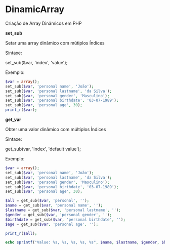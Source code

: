 # DinamicArray
Criação de Array Dinâmicos em PHP

**set_sub**

Setar uma array dinâmico com mútiplos Índices

Sintaxe:

set_sub(&var, 'index', 'value');

Exemplo:
```php
$var = array();
set_sub($var, 'personal name', 'João');
set_sub($var, 'personal lastname', 'da Silva');
set_sub($var, 'personal gender', 'Masculino');
set_sub($var, 'personal birthdate', '03-07-1989');
set_sub($var, 'personal age', 30);
print_r($var);
```

**get_var**

Obter uma valor dinâmico com múltiplos Índices

Sintaxe:

get_sub(var, 'index', 'default value');

Exemplo:
```php
$var = array();
set_sub($var, 'personal name', 'João');
set_sub($var, 'personal lastname', 'da Silva');
set_sub($var, 'personal gender', 'Masculino');
set_sub($var, 'personal birthdate', '03-07-1989');
set_sub($var, 'personal age', 30);

$all = get_sub($var, 'personal', '');
$name = get_sub($var, 'personal name', '');
$lastname = get_sub($var, 'personal lastname', '');
$gender = get_sub($var, 'personal gender', '');
$birthdate = get_sub($var, 'personal birthdate', '');
$age = get_sub($var, 'personal age', '');

print_r($all);

echo sprintf("Value: %s, %s, %s, %s, %s", $name, $lastname, $gender, $birthdate, $age);
```
